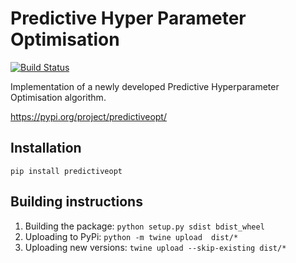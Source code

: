 # Predictive Hyper Parameter Optimisation

[![Build Status](https://travis-ci.org/DobromirM/Predictive-Hyperparameter-Optimisation.svg?branch=master)](https://travis-ci.org/DobromirM/Predictive-Hyperparameter-Optimisation)

Implementation of a newly developed Predictive Hyperparameter Optimisation algorithm.

https://pypi.org/project/predictiveopt/

## Installation

`pip install predictiveopt`


## Building instructions

1) Building the package: `python setup.py sdist bdist_wheel`
2) Uploading to PyPi: `python -m twine upload  dist/*`
3) Uploading new versions: `twine upload --skip-existing dist/*`